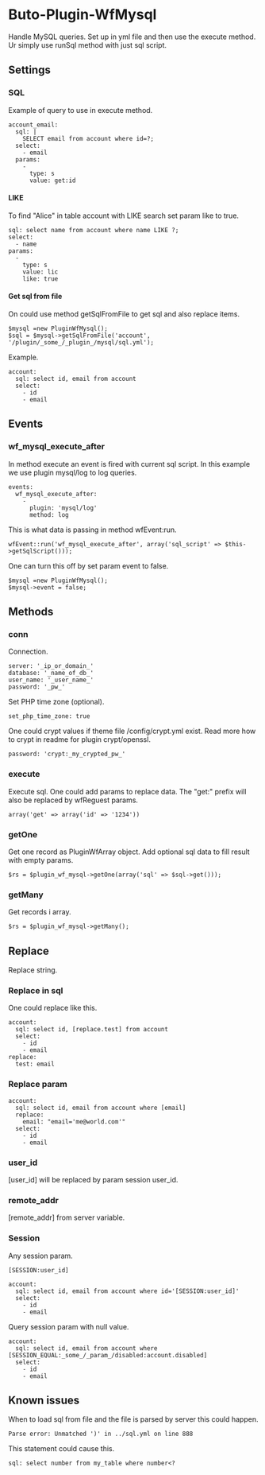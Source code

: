 # Buto-Plugin-WfMysql

<p>Handle MySQL queries. Set up in yml file and then use the execute method. Ur simply use runSql method with just sql script. </p>

<a name="key_0"></a>

## Settings



<a name="key_0_0"></a>

### SQL

<p>Example of query to use in execute method.</p>
<pre><code>account_email:
  sql: |
    SELECT email from account where id=?;
  select:
    - email
  params:
    -
      type: s
      value: get:id</code></pre>

<a name="key_0_0_0"></a>

#### LIKE

<p>To find "Alice" in table account with LIKE search set param like to true.</p>
<pre><code>sql: select name from account where name LIKE ?;
select:
  - name
params:
  -
    type: s
    value: lic
    like: true </code></pre>

<a name="key_0_0_1"></a>

#### Get sql from file

<p>On could use method getSqlFromFile to get sql and also replace items.</p>
<pre><code>$mysql =new PluginWfMysql();
$sql = $mysql-&gt;getSqlFromFile('account', '/plugin/_some_/_plugin_/mysql/sql.yml');</code></pre>
<p>Example.</p>
<pre><code>account:
  sql: select id, email from account
  select:
    - id
    - email</code></pre>

<a name="key_1"></a>

## Events



<a name="key_1_0"></a>

### wf_mysql_execute_after

<p>In method execute an event is fired with current sql script. In this example we use plugin mysql/log to log queries.</p>
<pre><code>events:
  wf_mysql_execute_after:
    -
      plugin: 'mysql/log'
      method: log</code></pre>
<p>This is what data is passing in method wfEvent:run.</p>
<pre><code>wfEvent::run('wf_mysql_execute_after', array('sql_script' =&gt; $this-&gt;getSqlScript()));</code></pre>
<p>One can turn this off by set param event to false.</p>
<pre><code>$mysql =new PluginWfMysql();
$mysql-&gt;event = false;</code></pre>

<a name="key_2"></a>

## Methods



<a name="key_2_0"></a>

### conn

<p>Connection.</p>
<pre><code>server: '_ip_or_domain_'
database: '_name_of_db_'
user_name: '_user_name_'
password: '_pw_'</code></pre>
<p>Set PHP time zone (optional).</p>
<pre><code>set_php_time_zone: true</code></pre>
<p>One could crypt values if theme file /config/crypt.yml exist.
Read more how to crypt in readme for plugin crypt/openssl.</p>
<pre><code>password: 'crypt:_my_crypted_pw_'</code></pre>

<a name="key_2_1"></a>

### execute

<p>Execute sql. One could add params to replace data. The "get:" prefix will also be replaced by wfReguest params.</p>
<pre><code>array('get' =&gt; array('id' =&gt; '1234'))</code></pre>

<a name="key_2_2"></a>

### getOne

<p>Get one record as PluginWfArray object. Add optional sql data to fill result with empty params.</p>
<pre><code>$rs = $plugin_wf_mysql-&gt;getOne(array('sql' =&gt; $sql-&gt;get()));</code></pre>

<a name="key_2_3"></a>

### getMany

<p>Get records i array.</p>
<pre><code>$rs = $plugin_wf_mysql-&gt;getMany();</code></pre>

<a name="key_3"></a>

## Replace

<p>Replace string.</p>

<a name="key_3_0"></a>

### Replace in sql

<p>One could replace like this.</p>
<pre><code>account:
  sql: select id, [replace.test] from account
  select:
    - id
    - email
replace:
  test: email</code></pre>

<a name="key_3_1"></a>

### Replace param

<pre><code>account:
  sql: select id, email from account where [email]
  replace:
    email: "email='me@world.com'"
  select:
    - id
    - email</code></pre>

<a name="key_3_2"></a>

### user_id

<p>[user_id] will be replaced by param session user_id.</p>

<a name="key_3_3"></a>

### remote_addr

<p>[remote_addr] from server variable.</p>

<a name="key_3_4"></a>

### Session

<p>Any session param.</p>
<pre><code>[SESSION:user_id]</code></pre>
<pre><code>account:
  sql: select id, email from account where id='[SESSION:user_id]'
  select:
    - id
    - email</code></pre>
<p>Query session param with null value.</p>
<pre><code>account:
  sql: select id, email from account where [SESSION_EQUAL:_some_/_param_/disabled:account.disabled]
  select:
    - id
    - email</code></pre>

<a name="key_4"></a>

## Known issues

<p>When to load sql from file and the file is parsed by server this could happen.</p>
<pre><code>Parse error: Unmatched ')' in ../sql.yml on line 888</code></pre>
<p>This statement could cause this.</p>
<pre><code>sql: select number from my_table where number&lt;?</code></pre>

